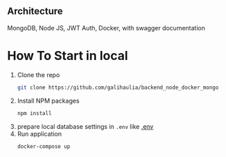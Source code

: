 ## Architecture

MongoDB, Node JS, JWT Auth, Docker, with swagger documentation

# How To Start in local

1. Clone the repo
   ```sh
   git clone https://github.com/galihaulia/backend_node_docker_mongo
   ```
2. Install NPM packages
   ```sh
   npm install
   ```
3. prepare local database settings in `.env` like [.env](https://github.com/galihaulia/backend_node_docker_mongo/blob/master/.env.example)
4. Run application
   ```sh
   docker-compose up
   ```
